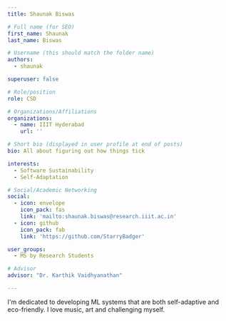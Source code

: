 ```yaml
---
title: Shaunak Biswas

# Full name (for SEO)
first_name: Shaunak
last_name: Biswas

# Username (this should match the folder name)
authors:
  - shaunak

superuser: false

# Role/position
role: CSD

# Organizations/Affiliations
organizations:
  - name: IIIT Hyderabad
    url: ''

# Short bio (displayed in user profile at end of posts)
bio: All about figuring out how things tick

interests:
  - Software Sustainability
  - Self-Adaptation

# Social/Academic Networking
social:
  - icon: envelope
    icon_pack: fas
    link: 'mailto:shaunak.biswas@research.iiit.ac.in'
  - icon: github
    icon_pack: fab
    link: 'https://github.com/StarryBadger'

user_groups:
  - MS by Research Students

# Advisor
advisor: "Dr. Karthik Vaidhyanathan"

---
```

I'm dedicated to developing ML systems that are both self-adaptive and eco-friendly. I love music, art and challenging myself.
